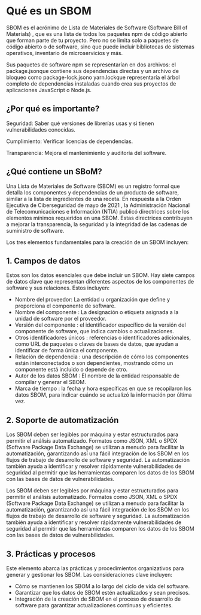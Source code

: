 # Qué es un SBOM

SBOM es el acrónimo de Lista de Materiales de Software (Software Bill of Materials) , que es una lista de todos los paquetes npm de código abierto que forman parte de tu proyecto. Pero no se limita solo a paquetes de código abierto o de software, sino que puede incluir bibliotecas de sistemas operativos, inventario de microservicios y más.

Sus paquetes de software npm se representarían en dos archivos: el package.jsonque contiene sus dependencias directas y un archivo de bloqueo como package-lock.jsono yarn.lockque representaría el árbol completo de dependencias instaladas cuando crea sus proyectos de aplicaciones JavaScript o Node.js.


## ¿Por qué es importante?

Seguridad: Saber qué versiones de librerías usas y si tienen vulnerabilidades conocidas.

Cumplimiento: Verificar licencias de dependencias.

Transparencia: Mejora el mantenimiento y auditoría del software.

## ¿Qué contiene un SBoM?
Una Lista de Materiales de Software (SBOM) es un registro formal que detalla los componentes y dependencias de un producto de software, similar a la lista de ingredientes de una receta. En respuesta a la Orden Ejecutiva de Ciberseguridad de mayo de 2021 , la Administración Nacional de Telecomunicaciones e Información (NTIA) publicó directrices sobre los elementos mínimos requeridos en una SBOM. Estas directrices contribuyen a mejorar la transparencia, la seguridad y la integridad de las cadenas de suministro de software.

Los tres elementos fundamentales para la creación de un SBOM incluyen:

## 1. Campos de datos
Estos son los datos esenciales que debe incluir un SBOM. Hay siete campos de datos clave que representan diferentes aspectos de los componentes de software y sus relaciones. Estos incluyen:


- Nombre del proveedor: La entidad u organización que define y proporciona el componente de software.
- Nombre del componente : La designación o etiqueta asignada a la unidad de software por el proveedor.
- Versión del componente : el identificador específico de la versión del componente de software, que indica cambios o actualizaciones.
- Otros identificadores únicos : referencias o identificadores adicionales, como URL de paquetes o claves de bases de datos, que ayudan 
  a identificar de forma única el componente.
- Relación de dependencia : una descripción de cómo los componentes están interconectados o son dependientes, mostrando cómo un 
   componente está incluido o depende de otro.
- Autor de los datos SBOM : El nombre de la entidad responsable de compilar y generar el SBOM.
- Marca de tiempo : la fecha y hora específicas en que se recopilaron los datos SBOM, para indicar cuándo se actualizó la información por última vez.

## 2. Soporte de automatización
Los SBOM deben ser legibles por máquina y estar estructurados para permitir el análisis automatizado. Formatos como JSON, XML o SPDX (Software Package Data Exchange) se utilizan a menudo para facilitar la automatización, garantizando así una fácil integración de los SBOM en los flujos de trabajo de desarrollo de software y seguridad. La automatización también ayuda a identificar y resolver rápidamente vulnerabilidades de seguridad al permitir que las herramientas comparen los datos de los SBOM con las bases de datos de vulnerabilidades.

Los SBOM deben ser legibles por máquina y estar estructurados para permitir el análisis automatizado. Formatos como JSON, XML o SPDX (Software Package Data Exchange) se utilizan a menudo para facilitar la automatización, garantizando así una fácil integración de los SBOM en los flujos de trabajo de desarrollo de software y seguridad. La automatización también ayuda a identificar y resolver rápidamente vulnerabilidades de seguridad al permitir que las herramientas comparen los datos de los SBOM con las bases de datos de vulnerabilidades.

##  3. Prácticas y procesos
Este elemento abarca las prácticas y procedimientos organizativos para generar y gestionar los SBOM. Las consideraciones clave incluyen:


- Cómo se mantienen los SBOM a lo largo del ciclo de vida del software.
- Garantizar que los datos de SBOM estén actualizados y sean precisos.
- Integración de la creación de SBOM en el proceso de desarrollo de software para garantizar actualizaciones continuas y eficientes.
